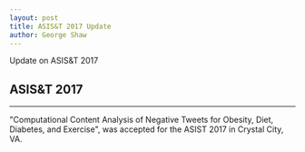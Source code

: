 ```yaml
---
layout: post
title: ASIS&T 2017 Update
author: George Shaw
---
```


Update on ASIS&T 2017

## ASIS&T 2017
-----

"Computational Content Analysis of Negative Tweets for Obesity, Diet, Diabetes, and Exercise", was accepted for the ASIST 2017 in Crystal City, VA.
